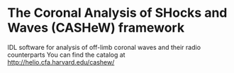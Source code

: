 The Coronal Analysis of SHocks and Waves (CASHeW) framework
============

IDL software for analysis of off-limb coronal waves and their radio counterparts
You can find the catalog at http://helio.cfa.harvard.edu/cashew/
